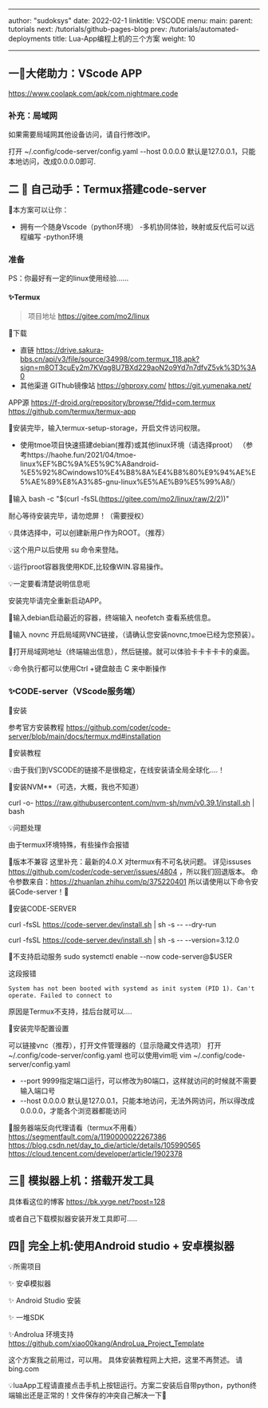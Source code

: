 
---
author: "sudoksys"
date: 2022-02-1
linktitle: VSCODE
menu:
  main:
    parent: tutorials
next: /tutorials/github-pages-blog
prev: /tutorials/automated-deployments
title: Lua-App编程上机的三个方案
weight: 10

---



## 一🏁大佬助力：VScode APP


https://www.coolapk.com/apk/com.nightmare.code

### 补充：局域网

如果需要局域网其他设备访问，请自行修改IP。

打开 ~/.config/code-server/config.yaml
--host 0.0.0.0 默认是127.0.0.1，只能本地访问，改成0.0.0.0即可.

## 二 🌠 自己动手：Termux搭建code-server

🍞本方案可以让你：

- 拥有一个随身Vscode（python环境）
  -多机协同体验，映射或反代后可以远程编写
  -python环境

### 准备

PS：你最好有一定的linux使用经验......

#### ✨Termux

> 项目地址  https://gitee.com/mo2/linux

🍞下载

- 直链
  https://drive.sakura-bbs.cn/api/v3/file/source/34998/com.termux_118.apk?sign=m8OT3cuEy2m7KVqg8U7BXd229aoN2o9Yd7n7dfvZ5vk%3D%3A0
- 其他渠道
GIThub镜像站
https://ghproxy.com/
https://git.yumenaka.net/

APP源
https://f-droid.org/repository/browse/?fdid=com.termux
https://github.com/termux/termux-app

🍞安装完毕，输入termux-setup-storage，开启文件访问权限。

- 使用tmoe项目快速搭建debian(推荐)或其他linux环境（请选择proot） （参考https://haohe.fun/2021/04/tmoe-linux%EF%BC%9A%E5%9C%A8android-%E5%92%8Cwindows10%E4%B8%8A%E4%B8%80%E9%94%AE%E5%AE%89%E8%A3%85-gnu-linux%E5%AE%B9%E5%99%A8/）

🍞输入
bash -c "$(curl -fsSL(https://gitee.com/mo2/linux/raw/2/2))"

耐心等待安装完毕，请勿熄屏！（需要授权）

💡具体选择中，可以创建新用户作为ROOT。（推荐）

💡这个用户以后使用 su 命令来登陆。

💡运行proot容器我使用KDE,比较像WIN.容易操作。

💡一定要看清楚说明信息呃

安装完毕请完全重新启动APP。

🍞输入debian启动最近的容器，终端输入 neofetch 查看系统信息。

🍞输入 novnc 开启局域网VNC链接，（请确认您安装novnc,tmoe已经为您预装）。

🍞打开局域网地址（终端输出信息），然后链接。就可以体验卡卡卡卡卡的桌面。

💡命令执行都可以使用Ctrl +键盘敲击 C 来中断操作

### ✨CODE-server（VScode服务端）

🍞安装

参考官方安装教程
https://github.com/coder/code-server/blob/main/docs/termux.md#installation

🍎安装教程

💡由于我们到VSCODE的链接不是很稳定，在线安装请全局全球化....！

🍞安装NVM**（可选，大概，我也不知道）

curl -o- https://raw.githubusercontent.com/nvm-sh/nvm/v0.39.1/install.sh | bash

💡问题处理

由于termux环境特殊，有些操作会报错

🚧版本不兼容
这里补充：最新的4.0.X 对termux有不可名状问题。
详见issuses https://github.com/coder/code-server/issues/4804 ，所以我们回退版本。
命令参数来自：https://zhuanlan.zhihu.com/p/375220401
所以请使用以下命令安装Code-server！🌈

🍞安装CODE-SERVER

curl -fsSL https://code-server.dev/install.sh | sh -s -- --dry-run

curl -fsSL https://code-server.dev/install.sh | sh -s -- --version=3.12.0

🚧不支持启动服务
sudo systemctl enable --now code-server@$USER

这段报错

``````
System has not been booted with systemd as init system (PID 1). Can't operate. Failed to connect to
``````

原因是Termux不支持，挂后台就可以....

🍞安装完毕配置设置

可以链接vnc（推荐），打开文件管理器的（显示隐藏文件选项）
打开 ~/.config/code-server/config.yaml
也可以使用vim呃
vim   ~/.config/code-server/config.yaml

- --port 9999指定端口运行，可以修改为80端口，这样就访问的时候就不需要输入端口号
- --host 0.0.0.0 默认是127.0.0.1，只能本地访问，无法外网访问，所以得改成0.0.0.0，才能各个浏览器都能访问

🚧服务器端反向代理请看（termux不用看）
https://segmentfault.com/a/1190000022267386
https://blog.csdn.net/day_to_die/article/details/105990565
https://cloud.tencent.com/developer/article/1902378

## 三💫 模拟器上机：搭载开发工具

具体看这位的博客
https://bk.yyge.net/?post=128

或者自己下载模拟器安装开发工具即可.....

## 四🎯 完全上机:使用Android studio + 安卓模拟器


💡所需项目

✨ 安卓模拟器

✨ Android Studio 安装

✨ 一堆SDK

✨Androlua 环境支持
https://github.com/xiao00kang/AndroLua_Project_Template

这个方案我之前用过，可以用。
具体安装教程网上大把，这里不再赘述。
请 bing.com

💡luaApp工程请直接点击手机上按钮运行。方案二安装后自带python，python终端输出还是正常的！文件保存的冲突自己解决一下🙇
